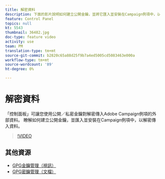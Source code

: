 ```yaml
---
title: 解密資料
description: 下面的影片說明如何建立公開金鑰，並將它匯入並安裝在Campaign例項中，以解密資料。
feature: Control Panel
topics: null
kt: 5543
thumbnail: 36482.jpg
doc-type: feature video
activity: use
team: PM
translation-type: tm+mt
source-git-commit: b2820c65a88d25f9b7a4ed5005cd5083463e000a
workflow-type: tm+mt
source-wordcount: '89'
ht-degree: 0%

---
```



# 解密資料

「控制面板」可讓您使用公開／私密金鑰對解密傳入Adobe Campaign例項的外部資料。
瞭解如何建立公開金鑰，並匯入並安裝在Campaign例項中，以解密傳入資料。

>[!VIDEO](https://video.tv.adobe.com/v/36482?quality=12)

## 其他資源

* [GPG金鑰管理（視訊）](./gpg-key-management-overview.md)
* [GPG密鑰管理（文檔）](https://docs.adobe.com/content/help/en/control-panel/using/instances-settings/gpg-keys-management.html)
